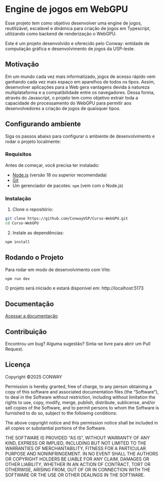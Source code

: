 # Engine de jogos em WebGPU

Esse projeto tem como objetivo desenvolver uma engine de jogos, reutilizável, escalável e dinâmica para criação de jogos em Typescript, utilizando como backend de renderização o WebGPU.

Este é um projeto desenvolvido e oferecido pelo Conway: entidade de computação gráfica e desenvolvimento de jogos da USP-leste.

## Motivação
Em um mundo cada vez mais informatizado, jogos de acesso rápido vem ganhando cada vez mais espaço em aparelhos de todos os tipos. Assim, desenvolver aplicações para a Web gera vantagens devida à natureza multiplataforma e a compatibilidade entre os navegadores. Dessa forma, através do Javascript, o projeto tem como objetivo extrair toda a capacidade de processamento do WebGPU para permitir aos desenvolvedores a criação de jogos de quaisquer tipos.

## Configurando ambiente

Siga os passos abaixo para configurar o ambiente de desenvolvimento e rodar o projeto localmente:

### Requisitos

Antes de começar, você precisa ter instalado:

- [Node.js](https://nodejs.org/) (versão 18 ou superior recomendada)
- [Git](https://git-scm.com/)
- Um gerenciador de pacotes: `npm` (vem com o Node.js)

### Instalação

1. Clone o repositório:

```bash
git clone https://github.com/ConwayUSP/Curso-WebGPU.git
cd Curso-WebGPU
````

2. Instale as dependências:

```bash
npm install
````

## Rodando o Projeto
Para rodar em modo de desenvolvimento com Vite:

```bash
npm run dev
````

O projeto será iniciado e estará disponível em: http://localhost:5173

## Documentação

[Acessar a documentação](https://drive.google.com/drive/u/0/folders/16iPynNx_l17DAYLIibUbasM40Frm0yyh)

## Contribuição
Encontrou um bug? Alguma sugestão? Sinta-se livre para abrir um Pull Request.

## Licença
Copyright ©2025 CONWAY

Permission is hereby granted, free of charge, to any person obtaining a copy of this software and associated documentation files (the “Software”), to deal in the Software without restriction, including without limitation the rights to use, copy, modify, merge, publish, distribute, sublicense, and/or sell copies of the Software, and to permit persons to whom the Software is furnished to do so, subject to the following conditions:

The above copyright notice and this permission notice shall be included in all copies or substantial portions of the Software.

THE SOFTWARE IS PROVIDED “AS IS”, WITHOUT WARRANTY OF ANY KIND, EXPRESS OR IMPLIED, INCLUDING BUT NOT LIMITED TO THE WARRANTIES OF MERCHANTABILITY, FITNESS FOR A PARTICULAR PURPOSE AND NONINFRINGEMENT. IN NO EVENT SHALL THE AUTHORS OR COPYRIGHT HOLDERS BE LIABLE FOR ANY CLAIM, DAMAGES OR OTHER LIABILITY, WHETHER IN AN ACTION OF CONTRACT, TORT OR OTHERWISE, ARISING FROM, OUT OF OR IN CONNECTION WITH THE SOFTWARE OR THE USE OR OTHER DEALINGS IN THE SOFTWARE.
